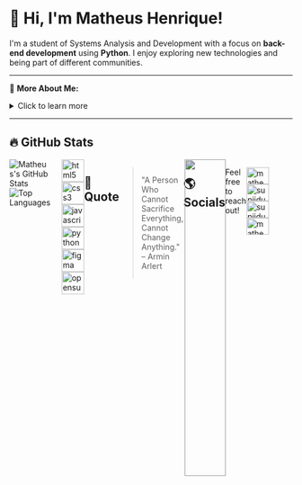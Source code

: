 # 👋 Hi, I'm Matheus Henrique!

I'm a student of Systems Analysis and Development with a focus on **back-end development** using **Python**. I enjoy exploring new technologies and being part of different communities.

---

🔎 **More About Me:**
<details>
  <summary>Click to learn more</summary>
  
  - 🎓 Student of **Systems Analysis and Development**
  - 💻 Focused on back-end development with Python
  - 🎯 Interested in technology!
  - 🚀 Always looking to learn and improve!
</details>

---

## 🔥 GitHub Stats

<img align="right" width="38%" style="filter: brightness(80%);" src="https://i.imgur.com/GDW0iCb.jpeg"/>

<div style="display: flex; align-items: flex-start; justify-content: space-between;">
  <div>
    <img src="https://github-readme-stats.vercel.app/api?username=Supiidu&show_icons=true&&theme=material-palenight" alt="Matheus's GitHub Stats" />
    <br/>
    <img src="https://github-readme-stats.vercel.app/api/top-langs/?username=Supiidu&layout=compact&&theme=material-palenight" alt="Top Languages" />
  </div>
  <div style="margin-left: 20px;">
</div>
<br/>
<div align="left">
  <img src="https://cdn.jsdelivr.net/gh/devicons/devicon/icons/html5/html5-original.svg" height="40" alt="html5 logo"  />
  <img width="12" />
  <img src="https://cdn.jsdelivr.net/gh/devicons/devicon/icons/css3/css3-original.svg" height="40" alt="css3 logo"  />
  <img width="12" />
  <img src="https://cdn.jsdelivr.net/gh/devicons/devicon/icons/javascript/javascript-original.svg" height="40" alt="javascript logo"  />
  <img width="12" />
  <img src="https://cdn.jsdelivr.net/gh/devicons/devicon/icons/python/python-original.svg" height="40" alt="python logo"  />
  <img width="12" />
  <img src="https://cdn.jsdelivr.net/gh/devicons/devicon/icons/figma/figma-original.svg" height="40" alt="figma logo"  />
  <img width="12" />
  <img src="https://cdn.jsdelivr.net/gh/devicons/devicon/icons/linux/linux-original.svg" height="40" alt="opensuse logo"  />
</div>

###
 ## 📜 Quote

> "A Person Who Cannot Sacrifice Everything, Cannot Change Anything." – Armin Arlert

---
## 🌎 Socials

Feel free to reach out! 
<p align="left">
<a href="https://www.linkedin.com/in/matheus-henrique-8ba576302/" target="blank"><img align="center" src="https://raw.githubusercontent.com/rahuldkjain/github-profile-readme-generator/master/src/images/icons/Social/linked-in-alt.svg" alt="matheus henrique" height="30" width="40" /></a>
<a href="https://twitter.com/supiidu" target="blank"><img align="center" src="https://raw.githubusercontent.com/rahuldkjain/github-profile-readme-generator/master/src/images/icons/Social/twitter.svg" alt="supiidu" height="30" width="40" /></a>
<a href="https://bsky.app/profile/supiidu.bsky.social" target="blank"><img align="center" src="https://upload.wikimedia.org/wikipedia/commons/thumb/7/7a/Bluesky_Logo.svg/2319px-Bluesky_Logo.svg.png" alt="supiidu" height="30" width="40" /></a>
<a href="https://instagram.com/matheush06_" target="blank"><img align="center" src="https://raw.githubusercontent.com/rahuldkjain/github-profile-readme-generator/master/src/images/icons/Social/instagram.svg" alt="matheush06_" height="30" width="40" /></a>
</p>
